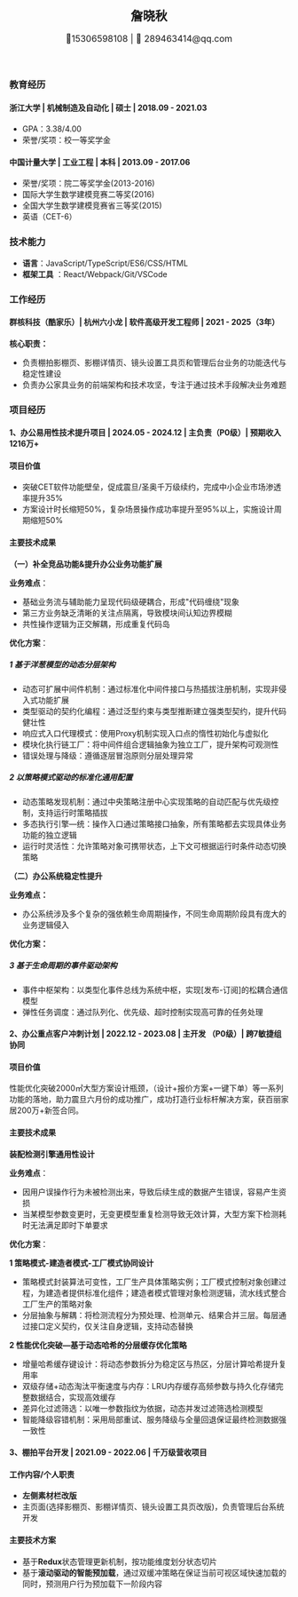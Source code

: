 <div style="display: flex; flex-direction: column; justify-content: center; align-items: center">
  <div style="font-size: 22px; margin: 10px 0px"><strong>詹晓秋</strong></div>
  <div style="font-size: 16px; margin: 7px 0px 37px 0">📱15306598108 | 📧 289463414@qq.com</div>
</div>

### 教育经历

#### 浙江大学 | 机械制造及自动化 | 硕士 | 2018.09 - 2021.03

- GPA：3.38/4.00
- 荣誉/奖项：校一等奖学金

#### 中国计量大学 | 工业工程 | 本科 | 2013.09 - 2017.06

- 荣誉/奖项：院二等奖学金(2013-2016)
- 国际大学生数学建模竞赛二等奖(2016)
- 全国大学生数学建模竞赛省三等奖(2015)
- 英语（CET-6）

### 技术能力

- **语言**：JavaScript/TypeScript/ES6/CSS/HTML
- **框架工具** ：React/Webpack/Git/VSCode

### 工作经历

#### 群核科技（酷家乐）| 杭州六小龙 | 软件高级开发工程师 | 2021 - 2025（3年）

**核心职责：**

- 负责棚拍影棚页、影棚详情页、镜头设置工具页和管理后台业务的功能迭代与稳定性建设
- 负责办公家具业务的前端架构和技术攻坚，专注于通过技术手段解决业务难题

### 项目经历

#### 1、办公易用性技术提升项目 | 2024.05 - 2024.12 | 主负责（P0级）| 预期收入1216万+

#### 项目价值

- 突破CET软件功能壁垒，促成震旦/圣奥千万级续约，完成中小企业市场渗透率提升35%
- 方案设计时长缩短50%，复杂场景操作成功率提升至95%以上，实施设计周期缩短50%

#### 主要技术成果

**（一）补全竞品功能&提升办公业务功能扩展**

**业务难点**：

- 基础业务流与辅助能力呈现代码级硬耦合，形成"代码缠绕"现象
- 第三方业务缺乏清晰的关注点隔离，导致模块间认知边界模糊
- 共性操作逻辑为正交解耦，形成重复代码岛

**优化方案**：

##### 1 基于洋葱模型的动态分层架构

- 动态可扩展中间件机制：通过标准化中间件接口与热插拔注册机制，实现非侵入式功能扩展
- 类型驱动的契约化编程：通过泛型约束与类型推断建立强类型契约，提升代码健壮性
- 响应式入口代理模式：使用Proxy机制实现入口点的惰性初始化与虚拟化
- 模块化执行链工厂：将中间件组合逻辑抽象为独立工厂，提升架构可观测性
- 错误处理与降级：遵循逐层冒泡原则分层处理异常

##### 2 以策略模式驱动的标准化通用配置

- 动态策略发现机制：通过中央策略注册中心实现策略的自动匹配与优先级控制，支持运行时策略插拔
- 多态执行引擎—统：操作入口通过策略接口抽象，所有策略都去实现具体业务功能的独立逻辑
- 运行时灵活性：允许策略对象可携带状态，上下文可根据运行时条件动态切换策略

**（二）办公系统稳定性提升**

**业务难点：**

- 办公系统涉及多个复杂的强依赖生命周期操作，不同生命周期阶段具有庞大的业务逻辑侵入

**优化方案：**

##### 3 基于生命周期的事件驱动架构

- 事件中枢架构：以类型化事件总线为系统中枢，实现[发布-订阅]的松耦合通信模型
- 弹性任务调度：通过队列化、优先级、超时控制实现高可靠的任务处理

#### 2、办公重点客户冲刺计划 | 2022.12 - 2023.08 | 主开发 （P0级）| 跨7敏捷组协同

#### 项目价值

性能优化突破2000㎡大型方案设计瓶颈，（设计+报价方案+一键下单）等一系列功能的落地，助力震旦六月份的成功推广，成功打造行业标杆解决方案，获百丽家居200万+新签合同。

#### 主要技术成果

**装配检测引擎通用性设计**

**业务难点**：

- 因用户误操作行为未被检测出来，导致后续生成的数据产生错误，容易产生资损
- 当某模型参数变更时，无变更模型重复检测导致无效计算，大型方案下检测耗时无法满足即时下单要求

**优化方案**：

**1 策略模式-建造者模式-工厂模式协同设计**

- 策略模式封装算法可变性，工厂生产具体策略实例；工厂模式控制对象创建过程，为建造者提供标准化组件；建造者模式管理对象检测逻辑，流水线式整合工厂生产的策略对象
- 分层抽象与解耦：将检测流程分为预处理、检测单元、结果合并三层。每层通过接口定义契约，仅关注自身逻辑，支持动态替换

**2 性能优化突破—基于动态哈希的分层缓存优化策略**

- 增量哈希缓存键设计：将动态参数拆分为稳定区与热区，分层计算哈希提升复用率
- 双级存储+动态淘汰平衡速度与内存：LRU内存缓存高频参数与持久化存储完整数据结合，实现高效缓存
- 差异化过滤筛选：以唯一参数指纹为依据，动态并发过滤筛选检测模型
- 智能降级容错机制：采用局部重试、服务降级与全量回退保证最终检测数据强一致性

#### 3、棚拍平台开发 | 2021.09 - 2022.06 | 千万级营收项目

#### 工作内容/个人职责

- **左侧素材栏改版**
- 主页面(选择影棚页、影棚详情页、镜头设置工具页改版)，负责管理后台系统开发

#### 主要技术方案

- 基于**Redux**状态管理更新机制，按功能维度划分状态切片
- 基于**滚动驱动的智能预加载**，通过双缓冲策略在保证当前可视区域快速加载的同时，预测用户行为预加载下一阶段内容
